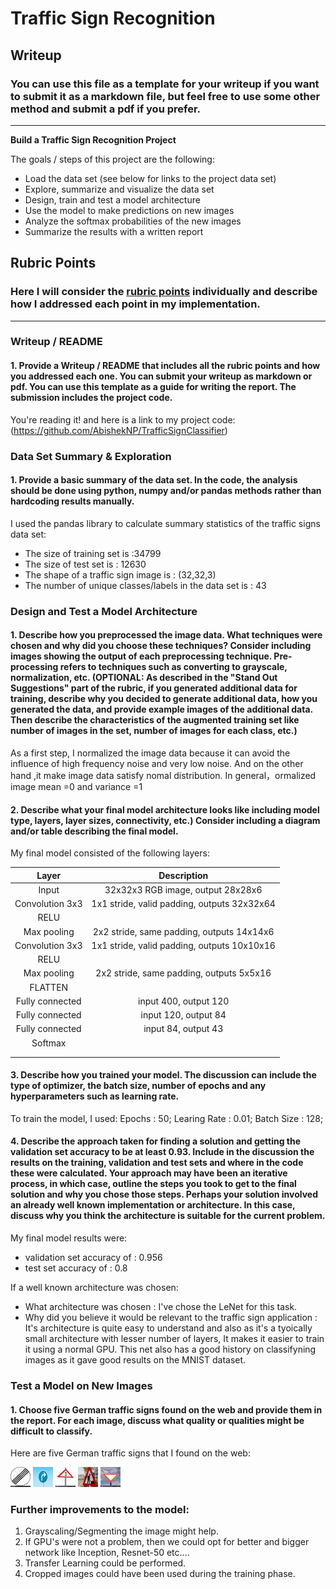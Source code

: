 # **Traffic Sign Recognition** 

## Writeup

### You can use this file as a template for your writeup if you want to submit it as a markdown file, but feel free to use some other method and submit a pdf if you prefer.

---

**Build a Traffic Sign Recognition Project**

The goals / steps of this project are the following:
* Load the data set (see below for links to the project data set)
* Explore, summarize and visualize the data set
* Design, train and test a model architecture
* Use the model to make predictions on new images
* Analyze the softmax probabilities of the new images
* Summarize the results with a written report


[//]: # (Image References)

[image1]: ./train.jpg "Visualization"
[image2]: ./test-data/end.jpg "Traffic Sign 1"
[image3]: ./test-data/right.jpg "Traffic Sign 2"
[image4]: ./test-data/traffic.jpg "Traffic Sign 3"
[image5]: ./test-data/work.jpg "Traffic Sign 4"
[image6]: ./test-data/yield.jpg "Traffic Sign 5"


## Rubric Points
### Here I will consider the [rubric points](https://review.udacity.com/#!/rubrics/481/view) individually and describe how I addressed each point in my implementation.  

---
### Writeup / README

#### 1. Provide a Writeup / README that includes all the rubric points and how you addressed each one. You can submit your writeup as markdown or pdf. You can use this template as a guide for writing the report. The submission includes the project code.

You're reading it! and here is a link to my project code:(https://github.com/AbishekNP/TrafficSignClassifier)

### Data Set Summary & Exploration

#### 1. Provide a basic summary of the data set. In the code, the analysis should be done using python, numpy and/or pandas methods rather than hardcoding results manually.

I used the pandas library to calculate summary statistics of the traffic
signs data set:

* The size of training set is :34799
* The size of test set is : 12630
* The shape of a traffic sign image is : (32,32,3)
* The number of unique classes/labels in the data set is : 43



### Design and Test a Model Architecture

#### 1. Describe how you preprocessed the image data. What techniques were chosen and why did you choose these techniques? Consider including images showing the output of each preprocessing technique. Pre-processing refers to techniques such as converting to grayscale, normalization, etc. (OPTIONAL: As described in the "Stand Out Suggestions" part of the rubric, if you generated additional data for training, describe why you decided to generate additional data, how you generated the data, and provide example images of the additional data. Then describe the characteristics of the augmented training set like number of images in the set, number of images for each class, etc.)

As a first step, I normalized the image data because it can avoid the influence of  high frequency noise and very low noise. And on the other hand ,it make image data satisfy  nomal distribution. In general，ormalized image mean =0 and variance =1

 
#### 2. Describe what your final model architecture looks like including model type, layers, layer sizes, connectivity, etc.) Consider including a diagram and/or table describing the final model.

My final model consisted of the following layers:

| Layer         		|     Description	        					| 
|:---------------------:|:---------------------------------------------:| 
| Input         		| 32x32x3 RGB image, output 28x28x6				| 
| Convolution 3x3     	| 1x1 stride, valid padding, outputs 32x32x64 	|
| RELU					|												|
| Max pooling	      	| 2x2 stride,  same padding, outputs 14x14x6 	|
| Convolution 3x3     	| 1x1 stride, valid padding, outputs 10x10x16 	|
| RELU					|												|
| Max pooling			| 2x2 stride,  same padding, outputs 5x5x16 	|
| FLATTEN				|												|
| Fully connected		| input 400, output 120							|
| Fully connected		| input 120, output 84							|
| Fully connected		| input 84, output 43							|
| Softmax				| 												|
|						|												|
|						|												|
 


#### 3. Describe how you trained your model. The discussion can include the type of optimizer, the batch size, number of epochs and any hyperparameters such as learning rate.

To train the model, I used:
Epochs : 50;
Learing Rate :  0.01;
Batch Size : 128;


#### 4. Describe the approach taken for finding a solution and getting the validation set accuracy to be at least 0.93. Include in the discussion the results on the training, validation and test sets and where in the code these were calculated. Your approach may have been an iterative process, in which case, outline the steps you took to get to the final solution and why you chose those steps. Perhaps your solution involved an already well known implementation or architecture. In this case, discuss why you think the architecture is suitable for the current problem.

My final model results were:
* validation set accuracy of : 0.956
* test set accuracy of : 0.8


If a well known architecture was chosen:
* What architecture was chosen : I've chose the LeNet for this task.
* Why did you believe it would be relevant to the traffic sign application : It's architecture is quite easy to understand and      also as it's a tyoically small architecture with lesser number of    layers, It makes it easier to train it using a normal GPU. This net also has a good history on classifyning images as it gave good results on the MNIST dataset.

 

### Test a Model on New Images

#### 1. Choose five German traffic signs found on the web and provide them in the report. For each image, discuss what quality or qualities might be difficult to classify.

Here are five German traffic signs that I found on the web:

![alt text][image2] 
![alt text][image3] 
![alt text][image4] 
![alt text][image5] 
![alt text][image6]

### Further improvements to the model:

1) Grayscaling/Segmenting the image might help.
2) If GPU's were not a problem, then we could opt for better and bigger network like Inception, Resnet-50 etc....
3) Transfer Learning could be performed.
4) Cropped images could have been used during the training phase.